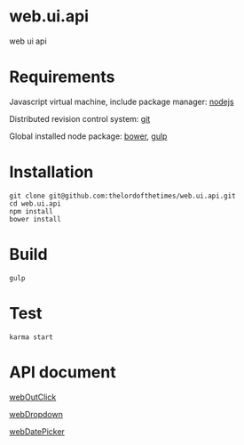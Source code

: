 # web.ui.api
web ui api

# Requirements

Javascript virtual machine, include package manager: [nodejs](https://nodejs.org/)

Distributed revision control system: [git](https://git-scm.com/downloads)

Global installed node package: [bower](http://bower.io/), [gulp](http://gulpjs.com/)

# Installation

    git clone git@github.com:thelordofthetimes/web.ui.api.git
    cd web.ui.api
    npm install
    bower install
    
# Build

    gulp
    
# Test

    karma start
    
# API document
[webOutClick](doc/web-out-click.js)

[webDropdown](doc/web-dropdown.js)

[webDatePicker](doc/web-date-picker.js)